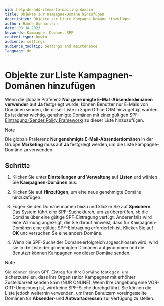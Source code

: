 ```yaml
---
uid: help-de-add-items-to-mailing-domain
title: Objekte zur Kampagne-Domäne hinzufügen
description: Objekte zur Liste Kampagne-Domäne hinzufügen
author: Hanne Gunnarsson
date: 03.14.2023
keywords: Kampagne, Domäne, SPF
content_type: howto
audience: settings
audience_tooltip: Settings and maintenance
language: de
---
```


# Objekte zur Liste Kampagnen-Domänen hinzufügen

Wenn die globale Präferenz **Nur genehmigte E-Mail-Absenderdomänen verwenden** auf **Ja** festgelegt wurde, können Benutzer nur E-Mails von Domänen senden, die dieser Liste in SuperOffice CRM hinzugefügt wurden. Es ist daher wichtig, genehmigte Domänen mit einer gültigen [SPF-Eintragung (Sender Policy Framework)][1] zu dieser Liste hinzuzufügen.

> [!NOTE]
> Die globale Präferenz **Nur genehmigte E-Mail-Absenderdomänen** in der Gruppe **Marketing** muss auf **Ja** festgelegt werden, um die Liste Kampagne-Domäne zu verwenden.

## Schritte

1. Klicken Sie unter **Einstellungen und Verwaltung** auf **Listen** und wählen Sie **Kampagnen-Domänen** aus.

1. Klicken Sie auf **Hinzufügen**, um eine neue genehmigte Domäne hinzuzufügen.

1. Fügen Sie den Domänennamen hinzu und klicken Sie auf **Speichern**. Das System führt eine SPF-Suche durch, um zu überprüfen, ob die Domäne über eine gültige SPF-Eintragung verfügt. Anderenfalls wird eine Warnung angezeigt, die Sie darauf hinweist, dass für Kampagnen-Domänen eine gültige SPF-Eintragung erforderlich ist. Klicken Sie auf **OK** und versuchen Sie eine andere Domäne.

1. Wenn die SPF-Suche der Domäne erfolgreich abgeschlossen wird, wird sie in die Liste der genehmigten Domänen aufgenommen und die Benutzer können Kampagnen von dieser Domäne senden.

> [!NOTE]
> Sie können einen SPF-Eintrag für Ihre Domäne festlegen, um sicherzustellen, dass Ihre Organisation Kampagnen mit erhöhter Zustellbarkeit senden kann (NUR ONLINE). Wenn Ihre Umgebung eine VOR-ORT-Umgebung ist, wird keine SPF-Suche durchgeführt. Sie können die Liste jedoch weiterhin verwenden, um Ihren Benutzern voreingestellte Domänen für **Absender-** und **Antwortadressen** zur Verfügung zu stellen.

<!-- Referenced links -->
[1]: ../../../../en/email/mailgun/spf/index.md

<!-- Referenced images -->
